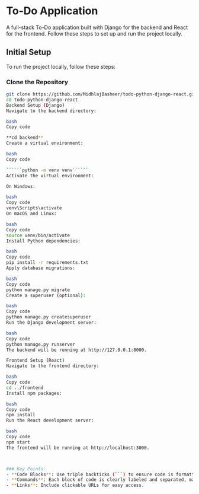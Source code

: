 # To-Do Application

A full-stack To-Do application built with Django for the backend and React for the frontend. Follow these steps to set up and run the project locally.

## Initial Setup

To run the project locally, follow these steps:

### Clone the Repository

```bash
git clone https://github.com/MidhlajBasheer/todo-python-django-react.git
cd todo-python-django-react
Backend Setup (Django)
Navigate to the backend directory:

bash
Copy code

**cd backend**
Create a virtual environment:

bash
Copy code

``````python -m venv venv``````
Activate the virtual environment:

On Windows:

bash
Copy code
venv\Scripts\activate
On macOS and Linux:

bash
Copy code
source venv/bin/activate
Install Python dependencies:

bash
Copy code
pip install -r requirements.txt
Apply database migrations:

bash
Copy code
python manage.py migrate
Create a superuser (optional):

bash
Copy code
python manage.py createsuperuser
Run the Django development server:

bash
Copy code
python manage.py runserver
The backend will be running at http://127.0.0.1:8000.

Frontend Setup (React)
Navigate to the frontend directory:

bash
Copy code
cd ../frontend
Install npm packages:

bash
Copy code
npm install
Run the React development server:

bash
Copy code
npm start
The frontend will be running at http://localhost:3000.



### Key Points:
- **Code Blocks**: Use triple backticks (```) to ensure code is formatted correctly.
- **Commands**: Each block of code is clearly labeled and separated, making it easy to copy and paste.
- **Links**: Include clickable URLs for easy access.


